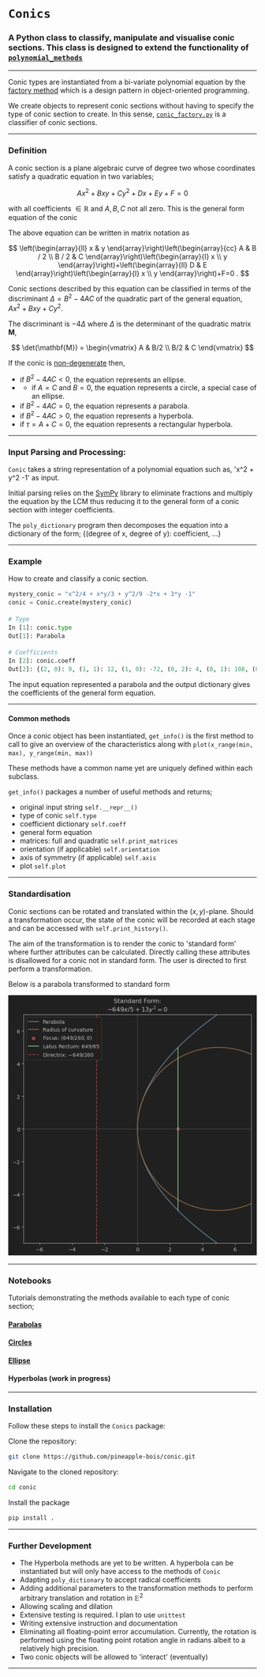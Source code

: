 # `Conics`
### A Python class to classify, manipulate and visualise conic sections. This class is designed to extend the functionality of [`polynomial_methods`](https://github.com/pineapple-bois/polynomial-methods)

----

Conic types are instantiated from a bi-variate polynomial equation by the [factory method](https://en.wikipedia.org/wiki/Factory_method_pattern) which is a design pattern in object-oriented programming. 

We create objects to represent conic sections without having to specify the type of conic section to create. 
In this sense, [`conic_factory.py`](conics/conic_factory.py) is a classifier of conic sections. 

----

### Definition

A conic section is a plane algebraic curve of degree two whose coordinates satisfy a quadratic equation in two variables;

$$
Ax^2 + Bxy + Cy^2 + Dx + Ey + F = 0
$$

with all coefficients $\in \mathbb{R}$ and $A, B, C$ not all zero. This is the general form equation of the conic

The above equation can be written in matrix notation as

$$
\left(\begin{array}{ll}
x & y
\end{array}\right)\left(\begin{array}{cc}
A & B / 2 \\
B / 2 & C
\end{array}\right)\left(\begin{array}{l}
x \\
y
\end{array}\right)+\left(\begin{array}{ll}
D & E
\end{array}\right)\left(\begin{array}{l}
x \\
y
\end{array}\right)+F=0 .
$$

Conic sections described by this equation can be classified in terms of the discriminant $\Delta = B^2 -4AC$ of the quadratic part of the general equation, $Ax^2 + Bxy + Cy^2$.

The discriminant is $-4\Delta$ where $\Delta$ is the determinant of the quadratic matrix $\textbf{M}$,

$$
\det(\mathbf{M}) = 
\begin{vmatrix}
A & B/2 \\
B/2 & C 
\end{vmatrix}
$$

If the conic is [non-degenerate](https://en.wikipedia.org/wiki/Degenerate_conic) then, 

- if $B^2-4 A C<0$, the equation represents an ellipse.
- - if $A=C$ and $B=0$, the equation represents a circle, a special case of an ellipse.
- if $B^2-4 A C=0$, the equation represents a parabola.
- if $B^2-4 A C>0$, the equation represents a hyperbola.
- if $\tau=A+C=0$, the equation represents a rectangular hyperbola.

----

### Input Parsing and Processing: 
`Conic` takes a string representation of a polynomial equation such as, 'x^2 + y^2 -1' as input. 

Initial parsing relies on the [SymPy](https://www.sympy.org/en/index.html) library to eliminate fractions and multiply the equation by the LCM thus reducing it to the general form of a conic section with integer coefficients.

The `poly_dictionary` program then decomposes the equation into a dictionary of the form; {(degree of x, degree of y): coefficient, ...} 

----

### Example

How to create and classify a conic section. 

```python
mystery_conic = "x^2/4 + x*y/3 + y^2/9 -2*x + 3*y -1"
conic = Conic.create(mystery_conic)

# Type
In [1]: conic.type
Out[1]: Parabola

# Coefficients
In [2]: conic.coeff
Out[2]: {(2, 0): 9, (1, 1): 12, (1, 0): -72, (0, 2): 4, (0, 1): 108, (0, 0): -36}
```
The input equation represented a parabola and the output dictionary gives the coefficients of the general form equation.

----

#### Common methods

Once a conic object has been instantiated, `get_info()` is the first method to call to give an overview of the characteristics along with `plot(x_range(min, max), y_range(min, max))` 

These methods have a common name yet are uniquely defined within each subclass.

`get_info()` packages a number of useful methods and returns;
- original input string `self.__repr__()`
- type of conic `self.type`
- coefficient dictionary `self.coeff`
- general form equation
- matrices: full and quadratic `self.print_matrices`
- orientation (if applicable) `self.orientation`
- axis of symmetry (if applicable) `self.axis`
- plot `self.plot`

----

### Standardisation

Conic sections can be rotated and translated within the $(x, y)$-plane. Should a transformation occur, the state of the conic will be recorded at each stage and can be accessed with `self.print_history()`.

The aim of the transformation is to render the conic to 'standard form' where further attributes can be calculated. Directly calling these attributes is disallowed for a conic not in standard form. The user is directed to first perform a transformation.

Below is a parabola transformed to standard form

![img](Images/Standard_parabola.png)

----

### Notebooks

Tutorials demonstrating the methods available to each type of conic section;

#### [Parabolas](Notebooks/Parabolas.ipynb)

#### [Circles](Notebooks/Circles.ipynb)

#### [Ellipse](Notebooks/Ellipse.ipynb)

#### Hyperbolas (work in progress)

----

### Installation

Follow these steps to install the `Conics` package:

Clone the repository:

```bash
git clone https://github.com/pineapple-bois/conic.git
```

Navigate to the cloned repository:

```bash
cd conic
```

Install the package

```bash
pip install .
```

----

### Further Development

- The Hyperbola methods are yet to be written. A hyperbola can be instantiated but will only have access to the methods of `Conic`
- Adapting `poly_dictionary` to accept radical coefficients 
- Adding additional parameters to the transformation methods to perform arbitrary translation and rotation in $\mathbb{E}^2$
- Allowing scaling and dilation
- Extensive testing is required. I plan to use `unittest`
- Writing extensive instruction and documentation
- Eliminating all floating-point error accumulation. Currently, the rotation is performed using the floating point rotation angle in radians albeit to a relatively high precision.
- Two conic objects will be allowed to 'interact' (eventually)

----